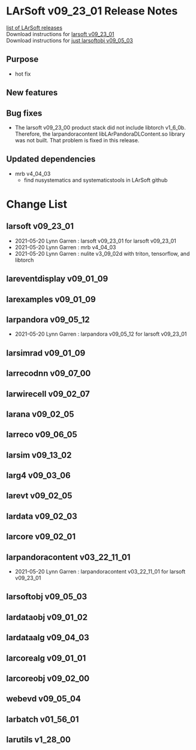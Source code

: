 # LArSoft v09_23_01 Release Notes



[list of LArSoft releases](LArSoft_release_list)  
Download instructions for [larsoft v09_23_01](https://scisoft.fnal.gov/scisoft/bundles/larsoft/v09_23_01/larsoft-v09_23_01.html)  
Download instructions for [just larsoftobj v09_05_03](https://scisoft.fnal.gov/scisoft/bundles/larsoftobj/v09_05_03/larsoftobj-v09_05_03.html)

## Purpose

-   hot fix

## New features

## Bug fixes

-   The larsoft v09_23_00 product stack did not include libtorch v1_6_0b. Therefore, the larpandoracontent libLArPandoraDLContent.so library was not built. That problem is fixed in this release.

## Updated dependencies

-   mrb v4_04_03
    -   find nusystematics and systematicstools in LArSoft github

# Change List

## larsoft v09_23_01

-   2021-05-20 Lynn Garren : larsoft v09_23_01 for larsoft v09_23_01
-   2021-05-20 Lynn Garren : mrb v4_04_03
-   2021-05-20 Lynn Garren : nulite v3_09_02d with triton, tensorflow, and libtorch

## lareventdisplay v09_01_09

## larexamples v09_01_09

## larpandora v09_05_12

-   2021-05-20 Lynn Garren : larpandora v09_05_12 for larsoft v09_23_01

## larsimrad v09_01_09

## larrecodnn v09_07_00

## larwirecell v09_02_07

## larana v09_02_05

## larreco v09_06_05

## larsim v09_13_02

## larg4 v09_03_06

## larevt v09_02_05

## lardata v09_02_03

## larcore v09_02_01

## larpandoracontent v03_22_11_01

-   2021-05-20 Lynn Garren : larpandoracontent v03_22_11_01 for larsoft v09_23_01

## larsoftobj v09_05_03

## lardataobj v09_01_02

## lardataalg v09_04_03

## larcorealg v09_01_01

## larcoreobj v09_02_00

## webevd v09_05_04

## larbatch v01_56_01

## larutils v1_28_00
